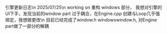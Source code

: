 引擎更新日志\n
2025/07/25\n
working on 重构 windows 部分， 我想对引擎的UI下手，发现当前的window part 过于耦合，在Engine.cpp 创建与Loop几乎强绑定，我想做更改\n
目前已经完成了window.h windowswindow.h, 对Engine part做了一部分的解耦

